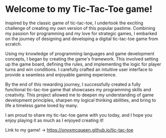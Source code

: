 # Welcome to my Tic-Tac-Toe game!

Inspired by the classic game of tic-tac-toe, I undertook the exciting challenge of creating my own version of this popular pastime. Combining my passion for programming and my love for strategic games, I embarked on the journey of designing and developing a digital tic-tac-toe game from scratch.

Using my knowledge of programming languages and game development concepts, I began by creating the game's framework. This involved setting up the game board, defining the rules, and implementing the logic for player turns and win conditions. I carefully crafted an intuitive user interface to provide a seamless and enjoyable gaming experience.

By the end of this rewarding journey, I successfully created a fully functional tic-tac-toe game that showcases my programming skills and creativity. This project allowed me to deepen my understanding of game development principles, sharpen my logical thinking abilities, and bring to life a timeless game loved by many.

I am proud to share my tic-tac-toe game with you today, and I hope you enjoy playing it as much as I enjoyed creating it!

Link to my game! -> <https://onyxmcqueen.github.io/tic-tac-toe>